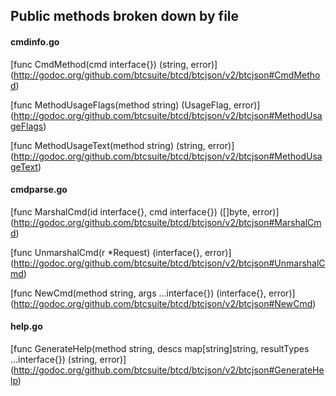 
## Public methods broken down by file

#### cmdinfo.go

[func CmdMethod(cmd interface{}) (string, error)]
(http://godoc.org/github.com/btcsuite/btcd/btcjson/v2/btcjson#CmdMethod)

[func MethodUsageFlags(method string) (UsageFlag, error)]
(http://godoc.org/github.com/btcsuite/btcd/btcjson/v2/btcjson#MethodUsageFlags)

[func MethodUsageText(method string) (string, error)]
(http://godoc.org/github.com/btcsuite/btcd/btcjson/v2/btcjson#MethodUsageText)

#### cmdparse.go

[func MarshalCmd(id interface{}, cmd interface{}) ([]byte, error)]
(http://godoc.org/github.com/btcsuite/btcd/btcjson/v2/btcjson#MarshalCmd)

[func UnmarshalCmd(r *Request) (interface{}, error)]
(http://godoc.org/github.com/btcsuite/btcd/btcjson/v2/btcjson#UnmarshalCmd)

[func NewCmd(method string, args ...interface{}) (interface{}, error)]
(http://godoc.org/github.com/btcsuite/btcd/btcjson/v2/btcjson#NewCmd)

#### help.go

[func GenerateHelp(method string, descs map[string]string, resultTypes ...interface{}) (string, error)]
(http://godoc.org/github.com/btcsuite/btcd/btcjson/v2/btcjson#GenerateHelp)
